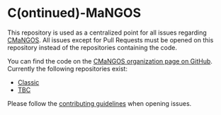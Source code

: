 # C(ontinued)-MaNGOS

This repository is used as a centralized point for all issues regarding [CMaNGOS](http://cmangos.net).
All issues except for Pull Requests must be opened on this repository instead of the repositories containing the code.

You can find the code on the [CMaNGOS organization page on GitHub](https://github.com/cmangos). Currently the following repositories exist:

* [Classic](https://github.com/cmangos/mangos-classic)
* [TBC](https://github.com/cmangos/mangos-tbc)

Please follow the [contributing guidelines](https://github.com/cmangos/mangos-wotlk/blob/master/CONTRIBUTING.md) when opening issues.
